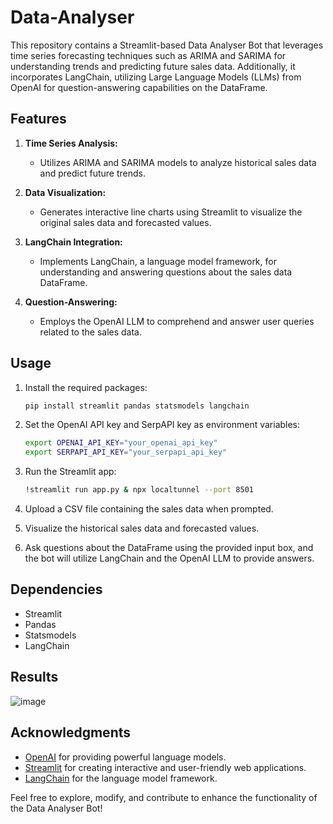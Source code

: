 # Data-Analyser

This repository contains a Streamlit-based Data Analyser Bot that leverages time series forecasting techniques such as ARIMA and SARIMA for understanding trends and predicting future sales data. Additionally, it incorporates LangChain, utilizing Large Language Models (LLMs) from OpenAI for question-answering capabilities on the DataFrame.

## Features

1. **Time Series Analysis:**
   - Utilizes ARIMA and SARIMA models to analyze historical sales data and predict future trends.

2. **Data Visualization:**
   - Generates interactive line charts using Streamlit to visualize the original sales data and forecasted values.

3. **LangChain Integration:**
   - Implements LangChain, a language model framework, for understanding and answering questions about the sales data DataFrame.

4. **Question-Answering:**
   - Employs the OpenAI LLM to comprehend and answer user queries related to the sales data.

## Usage

1. Install the required packages:
   ```bash
   pip install streamlit pandas statsmodels langchain
   ```

2. Set the OpenAI API key and SerpAPI key as environment variables:
   ```bash
   export OPENAI_API_KEY="your_openai_api_key"
   export SERPAPI_API_KEY="your_serpapi_api_key"
   ```

3. Run the Streamlit app:
   ```bash
   !streamlit run app.py & npx localtunnel --port 8501
   ```

4. Upload a CSV file containing the sales data when prompted.

5. Visualize the historical sales data and forecasted values.

6. Ask questions about the DataFrame using the provided input box, and the bot will utilize LangChain and the OpenAI LLM to provide answers.

## Dependencies

- Streamlit
- Pandas
- Statsmodels
- LangChain

## Results
![image](https://github.com/Aditya3012Purwar/Data-Analyser/assets/103439955/76f48d59-3443-4637-98fe-24484b268828)

## Acknowledgments

- [OpenAI](https://www.openai.com/) for providing powerful language models.
- [Streamlit](https://streamlit.io/) for creating interactive and user-friendly web applications.
- [LangChain](https://www.langchain.com) for the language model framework.

Feel free to explore, modify, and contribute to enhance the functionality of the Data Analyser Bot!


